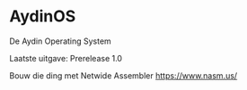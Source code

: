 # AydinOS
De Aydin Operating System

Laatste uitgave:
Prerelease 1.0

Bouw die ding met Netwide Assembler
https://www.nasm.us/
